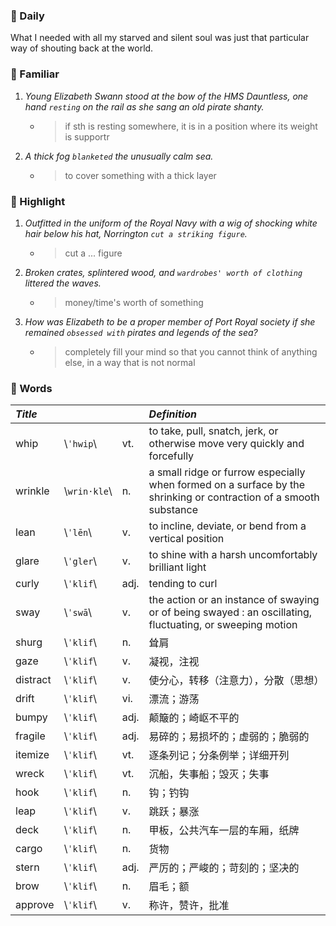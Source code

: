 ### :cherries: Daily
What I needed with all my starved and silent soul was just that particular way of shouting back at the world.
### :watermelon: Familiar
1. *Young Elizabeth Swann stood at the bow of the HMS Dauntless, one hand `resting` on the rail as she sang an old pirate shanty.*
   * > if sth is resting somewhere, it is in a position where its weight is supportr
2. *A thick fog `blanketed` the unusually calm sea.*
   * > to cover something with a thick layer
### :tangerine: Highlight
1. *Outfitted in the uniform of the Royal Navy with a wig of shocking white hair below his hat, Norrington `cut a striking figure`.*
   * > cut a ... figure
2. *Broken crates, splintered wood, and `wardrobes' worth of clothing` littered the waves.*
   * > money/time's worth of something
3. *How was Elizabeth to be a proper member of Port Royal society if she remained `obsessed with` pirates and legends of the sea?*
   * > completely fill your mind so that you cannot think of anything else, in a way that is not normal
### :grapes: Words
|*Title*|||*Definition*|
|:-----|:-----|:-----|:-----|
|whip| \\`ˈhwip`\\ |vt.|to take, pull, snatch, jerk, or otherwise move very quickly and forcefully|
|wrinkle| \\`wrin·kle`\\ |n.|a small ridge or furrow especially when formed on a surface by the shrinking or contraction of a smooth substance|
|lean| \\`ˈlēn`\\ |v.|to incline, deviate, or bend from a vertical position|
|glare| \\`ˈgler`\\ |v.|to shine with a harsh uncomfortably brilliant light|
|curly| \\`ˈklif`\\ |adj.|tending to curl|
|sway| \\`ˈswā`\\ |v.|the action or an instance of swaying or of being swayed : an oscillating, fluctuating, or sweeping motion|
|shurg| \\`ˈklif`\\ |n.|耸肩|
|gaze| \\`ˈklif`\\ |v.|凝视，注视|
|distract| \\`ˈklif`\\ |v.|使分心，转移（注意力），分散（思想）|
|drift| \\`ˈklif`\\ |vi.|漂流；游荡|
|bumpy| \\`ˈklif`\\ |adj.|颠簸的；崎岖不平的|
|fragile| \\`ˈklif`\\ |adj.|易碎的；易损坏的；虚弱的；脆弱的|
|itemize| \\`ˈklif`\\ |vt.|逐条列记；分条例举；详细开列|
|wreck| \\`ˈklif`\\ |vt.|沉船，失事船；毁灭；失事|
|hook| \\`ˈklif`\\ |n.|钩；钓钩|
|leap| \\`ˈklif`\\ |v.|跳跃；暴涨|
|deck| \\`ˈklif`\\ |n.|甲板，公共汽车一层的车厢，纸牌|
|cargo| \\`ˈklif`\\ |n.|货物|
|stern| \\`ˈklif`\\ |adj.|严厉的；严峻的；苛刻的；坚决的|
|brow| \\`ˈklif`\\ |n.|眉毛；额|
|approve| \\`ˈklif`\\ |v.|称许，赞许，批准|

